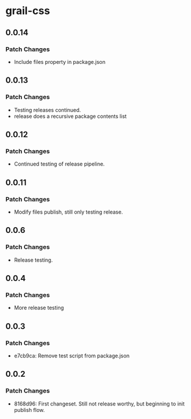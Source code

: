 # grail-css

## 0.0.14

### Patch Changes

- Include files property in package.json

## 0.0.13

### Patch Changes

- Testing releases continued.
- release does a recursive package contents list

## 0.0.12

### Patch Changes

- Continued testing of release pipeline.

## 0.0.11

### Patch Changes

- Modify files publish, still only testing release.

## 0.0.6

### Patch Changes

- Release testing.

## 0.0.4

### Patch Changes

- More release testing

## 0.0.3

### Patch Changes

- e7cb9ca: Remove test script from package.json

## 0.0.2

### Patch Changes

- 8168d96: First changeset. Still not release worthy, but beginning to init publish flow.

